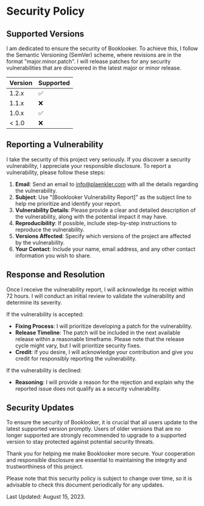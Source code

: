 # Security Policy

## Supported Versions

I am dedicated to ensure the security of Booklooker. To achieve this, I follow the Semantic Versioning (SemVer) scheme, where revisions are in the format "major.minor.patch".
I will release patches for any security vulnerabilities that are discovered in the latest major or minor release. 

| Version | Supported          |
| ------- | ------------------ |
| 1.2.x   | :white_check_mark: |
| 1.1.x   | :x:                |
| 1.0.x   | :white_check_mark: |
| < 1.0   | :x:                |

## Reporting a Vulnerability

I take the security of this project very seriously. If you discover a security vulnerability, I appreciate your responsible disclosure. To report a vulnerability, please follow these steps:

1. **Email**: Send an email to [info@plaenkler.com](mailto:info@plaenkler.com) with all the details regarding the vulnerability.
2. **Subject**: Use "[Booklooker Vulnerability Report]" as the subject line to help me prioritize and identify your report.
3. **Vulnerability Details**: Please provide a clear and detailed description of the vulnerability, along with the potential impact it may have.
4. **Reproducibility**: If possible, include step-by-step instructions to reproduce the vulnerability.
5. **Versions Affected**: Specify which versions of the project are affected by the vulnerability.
6. **Your Contact**: Include your name, email address, and any other contact information you wish to share.

## Response and Resolution

Once I receive the vulnerability report, I will acknowledge its receipt within 72 hours. I will conduct an initial review to validate the vulnerability and determine its severity.

If the vulnerability is accepted:

- **Fixing Process**: I will prioritize developing a patch for the vulnerability.
- **Release Timeline**: The patch will be included in the next available release within a reasonable timeframe. Please note that the release cycle might vary, but I will prioritize security fixes.
- **Credit**: If you desire, I will acknowledge your contribution and give you credit for responsibly reporting the vulnerability.

If the vulnerability is declined:

- **Reasoning**: I will provide a reason for the rejection and explain why the reported issue does not qualify as a security vulnerability.

## Security Updates

To ensure the security of Booklooker, it is crucial that all users update to the latest supported version promptly. 
Users of older versions that are no longer supported are strongly recommended to upgrade to a supported version to stay protected against potential security threats.

Thank you for helping me make Booklooker more secure. Your cooperation and responsible disclosure are essential to maintaining the integrity and trustworthiness of this project.

Please note that this security policy is subject to change over time, so it is advisable to check this document periodically for any updates.

Last Updated: August 15, 2023.
